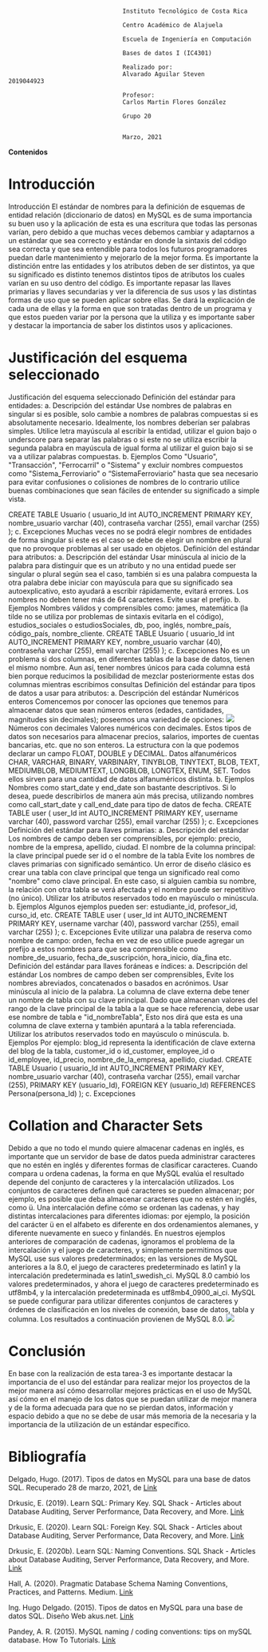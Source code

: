 ### 
									Instituto Tecnológico de Costa Rica

									Centro Académico de Alajuela

									Escuela de Ingeniería en Computación

									Bases de datos I (IC4301)

									Realizado por:
									Alvarado Aguilar Steven           2019044923

									Profesor:
									Carlos Martin Flores González 

									Grupo 20


									Marzo, 2021
**Contenidos**

# Introducción
Introducción
El estándar de nombres para la definición de esquemas de entidad relación (diccionario de datos) en MySQL es de suma importancia su buen uso y la aplicación de esta es una escritura que todas las personas varían, pero debido a que muchas veces debemos cambiar y adaptarnos a un estándar que sea correcto y estándar en donde la sintaxis del código sea correcta y que sea entendible para todos los futuros programadores puedan darle mantenimiento y mejorarlo de la mejor forma.
Es importante la distinción entre las entidades y los atributos deben de ser distintos, ya que su significado es distinto tenemos distintos tipos de atributos los cuales varían en su uso dentro del código.
Es importante repasar las llaves primarias y llaves secundarias y ver la diferencia de sus usos y las distintas formas de uso que se pueden aplicar sobre ellas.
Se dará la explicación de cada una de ellas y la forma en que son tratadas dentro de un programa y que estos pueden variar por la persona que la utiliza y es importante saber y destacar la importancia de saber los distintos usos y aplicaciones.
# Justificación del esquema seleccionado
Justificación del esquema seleccionado
Definición del estándar para entidades:
a.	Descripción del estándar
Use nombres de palabras en singular si es posible, solo cambie a nombres de palabras compuestas si es absolutamente necesario. Idealmente, los nombres deberían ser palabras simples. Utilice letra mayúscula al escribir la entidad, utilizar el guion bajo o underscore para separar las palabras o si este no se utiliza escribir la segunda palabra en mayúscula de igual forma al utilizar el guion bajo si se va a utilizar palabras compuestas.
b.	Ejemplos
Como "Usuario", "Transacción", "Ferrocarril" o "Sistema" y excluir nombres compuestos como "Sistema_Ferroviario" o “SistemaFerroviario” hasta que sea necesario para evitar confusiones o colisiones de nombres de lo contrario utilice buenas combinaciones que sean fáciles de entender su significado a simple vista.

CREATE TABLE Usuario (
usuario_Id int AUTO_INCREMENT PRIMARY KEY,
nombre_usuario varchar (40),
contraseña varchar (255),
email varchar (255)
);
c.	Excepciones
Muchas veces no se podrá elegir nombres de entidades de forma singular si este es el caso se debe de elegir un nombre en plural que no provoque problemas al ser usado en objetos.
Definición del estándar para atributos:
a.	Descripción del estándar
Usar minúscula al inicio de la palabra para distinguir que es un atributo y no una entidad puede ser singular o plural según sea el caso, también si es una palabra compuesta la otra palabra debe iniciar con mayúscula para que su significado sea autoexplicativo, esto ayudará a escribir rápidamente, evitará errores. Los nombres no deben tener más de 64 caracteres. Evite usar el prefijo.
b.	Ejemplos
Nombres válidos y comprensibles como: james, matemática (la tilde no se utiliza por problemas de sintaxis evitarla en el código), estudios_sociales o estudiosSociales, db, poo, inglés, nombre_país, código_país, nombre_cliente.
CREATE TABLE Usuario (
usuario_Id int AUTO_INCREMENT PRIMARY KEY,
nombre_usuario varchar (40),
contraseña varchar (255),
email varchar (255)
);
c.	Excepciones
No es un problema si dos columnas, en diferentes tablas de la base de datos, tienen el mismo nombre. Aun así, tener nombres únicos para cada columna está bien porque reducimos la posibilidad de mezclar posteriormente estas dos columnas mientras escribimos consultas
Definición del estándar para tipos de datos a usar para atributos:
a.	Descripción del estándar
Numéricos enteros
Comencemos por conocer las opciones que tenemos para almacenar datos que sean números enteros (edades, cantidades, magnitudes sin decimales); poseemos una variedad de opciones:
![](http://imgfz.com/i/LBHJy3p.png)
Números con decimales
Valores numéricos con decimales.
Estos tipos de datos son necesarios para almacenar precios, salarios, importes de cuentas bancarias, etc. que no son enteros.
La estructura con la que podemos declarar un campo FLOAT, DOUBLE y
DECIMAL.
Datos alfanuméricos
CHAR, VARCHAR, BINARY, VARBINARY, TINYBLOB, TINYTEXT, BLOB, TEXT, MEDIUMBLOB, MEDIUMTEXT, LONGBLOB, LONGTEX, ENUM, SET.
Todos ellos sirven para una cantidad de datos alfanuméricos distinta.
b.	Ejemplos
Nombres como start_date y end_date son bastante descriptivos. Si lo desea, puede describirlos de manera aún más precisa, utilizando nombres como call_start_date y call_end_date para tipo de datos de fecha.
CREATE TABLE user (
user_Id int AUTO_INCREMENT PRIMARY KEY,
username varchar (40),
password varchar (255),
email varchar (255)
);
c. Excepciones
Definición del estándar para llaves primarias:
a.	Descripción del estándar
Los nombres de campo deben ser comprensibles, por ejemplo: precio, nombre de la empresa, apellido, ciudad. El nombre de la columna principal: la clave principal puede ser id o el nombre de la tabla
Evite los nombres de claves primarias con significado semántico. Un error de diseño clásico es crear una tabla con clave principal que tenga un significado real como "nombre" como clave principal. En este caso, si alguien cambia su nombre, la relación con otra tabla se verá afectada y el nombre puede ser repetitivo (no único). Utilizar los atributos reservados todo en mayúsculo o minúscula.
b.	Ejemplos
Algunos ejemplos pueden ser: estudiante_id, profesor_id, curso_id, etc.
CREATE TABLE user (
user_Id int AUTO_INCREMENT PRIMARY KEY,
username varchar (40),
password varchar (255),
email varchar (255)
);
c.	Excepciones
Evite utilizar una palabra de reserva como nombre de campo: orden, fecha en vez de eso utilice puede agregar un prefijo a estos nombres para que sea comprensible como nombre_de_usuario, fecha_de_suscripción, hora_inicio, día_fina etc.
Definición del estándar para llaves foráneas e índices:
a.	Descripción del estándar
Los nombres de campo deben ser comprensibles, Evite los nombres abreviados, concatenados o basados en acrónimos. Usar minúscula al inicio de la palabra. La columna de clave externa debe tener un nombre de tabla con su clave principal.
Dado que almacenan valores del rango de la clave principal de la tabla a la que se hace referencia, debe usar ese nombre de tabla e "id_nombreTabla", Esto nos dirá que esta es una columna de clave externa y también apuntará a la tabla referenciada. Utilizar los atributos reservados todo en mayúsculo o minúscula.
b.	Ejemplos
Por ejemplo: blog_id representa la identificación de clave externa del blog de la tabla, customer_id o id_customer, employee_id o id_employee, id_precio, nombre_de_la_empresa, apellido, ciudad.
CREATE TABLE Usuario (
usuario_Id int AUTO_INCREMENT PRIMARY KEY,
nombre_usuario varchar (40),
contraseña varchar (255),
email varchar (255),
PRIMARY KEY (usuario_Id),
FOREIGN KEY (usuario_Id) REFERENCES Persona(persona_Id)
);
c.	Excepciones
# Collation and Character Sets
Debido a que no todo el mundo quiere almacenar cadenas en inglés, es importante que un servidor de base de datos pueda administrar caracteres que no estén en inglés y diferentes formas de clasificar caracteres. Cuando compara u ordena cadenas, la forma en que MySQL evalúa el resultado depende del conjunto de caracteres y la intercalación utilizados. Los conjuntos de caracteres definen qué caracteres se pueden almacenar; por ejemplo, es posible que deba almacenar caracteres que no estén en inglés, como ü. Una intercalación define cómo se ordenan las cadenas, y hay distintas intercalaciones para diferentes idiomas: por ejemplo, la posición del carácter ü en el alfabeto es diferente en dos ordenamientos alemanes, y diferente nuevamente en sueco y finlandés.
En nuestros ejemplos anteriores de comparación de cadenas, ignoramos el problema de la intercalación y el juego de caracteres, y simplemente permitimos que MySQL use sus valores predeterminados; en las versiones de MySQL anteriores a la 8.0, el juego de caracteres predeterminado es latin1 y la intercalación predeterminada es latin1_swedish_ci. MySQL 8.0 cambió los valores predeterminados, y ahora el juego de caracteres predeterminado es utf8mb4, y la intercalación predeterminada es utf8mb4_0900_ai_ci. MySQL se puede configurar para utilizar diferentes conjuntos de caracteres y órdenes de clasificación en los niveles de conexión, base de datos, tabla y columna. Los resultados a continuación provienen de MySQL 8.0.
![](http://imgfz.com/i/bcXTPwi.png)
# Conclusión
En base con la realización de esta tarea-3 es importante destacar la importancia de el uso del estándar para realizar mejor los proyectos de la mejor manera así cómo desarrollar mejores prácticas en el uso de MySQL así cómo en el manejo de los datos que se puedan utilizar de mejor manera y de la forma adecuada para que no se pierdan datos, información y espacio debido a que no se debe de usar más memoria de la necesaria y la importancia de la utilización de un estándar específico.
# Bibliografía
Delgado, Hugo. (2017). Tipos de datos en MySQL para una base de datos SQL. Recuperado 28 de marzo, 2021, de [Link](https://disenowebakus.net/tipos-de-datos-mysql.php)

Drkusic, E. (2019). Learn SQL: Primary Key. SQL Shack - Articles about Database Auditing, Server Performance, Data Recovery, and More. [Link](https://www.sqlshack.com/learn-sql-primary-key/)

Drkusic, E. (2020). Learn SQL: Foreign Key. SQL Shack - Articles about Database Auditing, Server Performance, Data Recovery, and More. [Link](https://www.sqlshack.com/learn-sql-foreign-key/)

Drkusic, E. (2020b). Learn SQL: Naming Conventions. SQL Shack - Articles about Database Auditing, Server Performance, Data Recovery, and More. [Link](https://www.sqlshack.com/learn-sql-naming-conventions/)

Hall, A. (2020). Pragmatic Database Schema Naming Conventions, Practices, and Patterns. Medium. [Link](https://adron.medium.com/pragmatic-database-schema-naming-conventions-practices-and-patterns-e483b0617bd)

Ing. Hugo Delgado. (2015). Tipos de datos en MySQL para una base de datos SQL. Diseño Web akus.net. [Link](https://disenowebakus.net/tipos-de-datos-mysql.php)

Pandey, A. R. (2015). MySQL naming / coding conventions: tips on mySQL database. How To Tutorials. [Link](https://anandarajpandey.com/2015/05/10/mysql-naming-coding-conventions-tips-on-mysql-database/)


